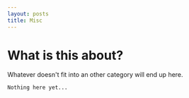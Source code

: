 ```yaml
---
layout: posts
title: Misc
---
```


# What is this about?
Whatever doesn't fit into an other category will end up here.


```
Nothing here yet...
```